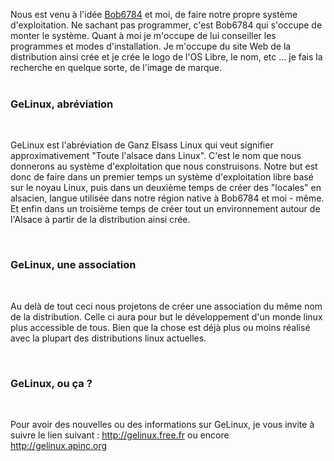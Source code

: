 Nous est venu à l'idée <a href="http://bob6784.net" alt="Page Web de Bob6784" title="Page Web de Bob6784">Bob6784</a> et moi, de faire notre propre système d'exploitation. Ne sachant pas programmer, c'est Bob6784 qui s'occupe de monter le système. Quant à moi je m'occupe de lui conseiller les programmes et modes d'installation. Je m'occupe du site Web de la distribution ainsi crée et je crée le logo de l'OS Libre, le nom, etc ... je fais la recherche en quelque sorte, de l'image de marque.<br /><br />
<h3>GeLinux, abréviation</h3><br />
<p>GeLinux est l'abréviation de Ganz Elsass Linux qui veut signifier approximativement "Toute l'alsace dans Linux". C'est le nom que nous donnerons au système d'exploitation que nous construisons. Notre but est donc de faire dans un premier temps un système d'exploitation libre basé sur le noyau Linux, puis dans un deuxième temps de créer des "locales" en alsacien, langue utilisée dans notre région native à Bob6784 et moi - même. Et enfin dans un troisième temps de créer tout un environnement autour de l'Alsace à partir de la distribution ainsi crée.</p><br />
<h3>GeLinux, une association</h3><br />
<p>Au delà de tout ceci nous projetons de créer une association du même nom de la distribution. Celle ci aura pour but le développement d'un monde linux plus accessible de tous. Bien que la chose est déjà plus ou moins réalisé avec la plupart des distributions linux actuelles.</p><br />
<h3>GeLinux, ou ça ?</h3><br />
<p>Pour avoir des nouvelles ou des informations sur GeLinux, je vous invite à suivre le lien suivant : <a href="http://gelinux.free.fr" alt="GeLinux" title="GeLinux">http://gelinux.free.fr</a> ou encore <a href="http://gelinux.apinc.org" alt="GeLinux" title="GeLinux">http://gelinux.apinc.org</a></p><br />
